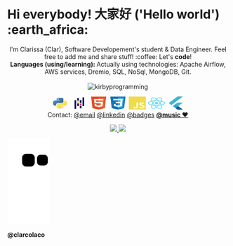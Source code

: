 
<div><b><h1>Hi everybody! 大家好 ('Hello world') :earth_africa: </h1> </b>
 <p align="center" width="100%"> 
I'm Clarissa (Clar), Software Developement's student & Data Engineer. Feel free to add me and share stuff! :coffee: Let's <b>code</b>! <br> <b>Languages (using/learning): </b> Actually using technologies: Apache Airflow, AWS services, Dremio, SQL, NoSql, MongoDB, Git. <br><br>

  
   <img src="https://giffiles.alphacoders.com/163/163818.gif" alt="kirbyprogramming">
</div>

</p>

  <p align="center" width="100%">
  
  
  
  <img alt="Python" height="30" width="40" src="https://raw.githubusercontent.com/devicons/devicon/master/icons/python/python-original.svg">
  <img alt="rn" height="30" width="40" src="https://raw.githubusercontent.com/devicons/devicon/master/icons/pandas/pandas-original.svg">
  <img alt="HTML" height="30" width="40" src="https://raw.githubusercontent.com/devicons/devicon/master/icons/html5/html5-original.svg">
  <img alt="CSS" height="30" width="40" src="https://raw.githubusercontent.com/devicons/devicon/master/icons/css3/css3-original.svg">
  <img alt="JS" height="30" width="40" src="https://raw.githubusercontent.com/devicons/devicon/master/icons/javascript/javascript-plain.svg"> 
  <img alt="React" height="30" width="40" src="https://raw.githubusercontent.com/devicons/devicon/master/icons/react/react-original.svg">
  <img alt="Flutter" height="30" width="40" src="https://raw.githubusercontent.com/devicons/devicon/master/icons/flutter/flutter-original.svg">   

  
  <br>
 Contact:  <a href = "mailto:clarissa.colaco@hotmail.com">@email</a>   <a href="https://www.linkedin.com/in/clarissa-colaco-ramos" target="_blank">@linkedin</a> <a href="https://googlesolutions.qwiklabs.com/public_profiles/b3d90fd1-7ad4-4a1a-939f-e87fbdcb89a2" target="_blank"> @badges</a>  <b><a href="https://www.deezer.com/br/profile/689969113/history" target="_blank">@music ♥</b></a>    
  </p>
 <p align="center" width="100%">
  <a href="https://github.com/clarcolaco">
  <img height="180em" src="https://github-readme-stats.vercel.app/api?username=clarcolaco&show_icons=true&theme=dracula&include_all_commits=true&count_private=true"/>
  <img height="180em" src="https://github-readme-stats.vercel.app/api/top-langs/?username=clarcolaco&layout=compact&langs_count=7&theme=dracula"/> </a>
 
  
  ![Snake animation](https://github.com/clarcolaco/clarcolaco/blob/output/github-contribution-grid-snake.svg) 
  
  
  
 <b>@clarcolaco</b>

</p>
